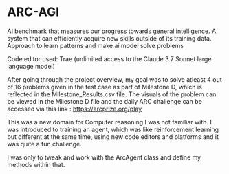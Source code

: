# ARC-AGI
AI benchmark that measures our progress towards general intelligence. A system that can efficiently acquire new skills outside of its training data. Approach to learn patterns and make ai model solve problems 

Code editor used: Trae (unlimited access to the Claude 3.7 Sonnet large language model)

After going through the project overview, my goal was to solve atleast 4 out of 16 problems given in the test case as part of Milestone D, which is reflected in the Milestone_Results.csv file. The visuals of the problem can be viewed in the Milestone D file and the daily ARC challenge can be accessed via this link : https://arcprize.org/play 

This was a new domain for Computer reasoning I was not familiar with. I was introduced to training an agent, which was like reinforcement learning but different at the same time, using new code editors and platforms and it was quite a fun challenge. 

I was only to tweak and work with the ArcAgent class and define my methods within that. 


